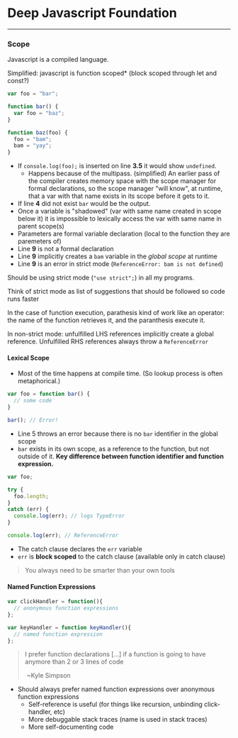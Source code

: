 # Deep Javascript Foundation

***

### Scope

Javascript is a compiled language.

Simplified: javascript is function scoped* (block scoped through let and const?)

```javascript
var foo = "bar";

function bar() {
  var foo = "baz";
}

function baz(foo) {
  foo = "bam";
  bam = "yay";
}
```

* If `console.log(foo);` is inserted on line **3.5** it would show `undefined`. 
  * Happens because of the multipass. (simplified) An earlier pass of the compiler creates memory space with the scope manager for formal declarations, so the scope manager "will know", at runtime, that a var with that name exists in its scope before it gets to it.
* If line **4** did not exist `bar` would be the output.
* Once a variable is "shadowed" (var with same name created in scope below it) it is impossible to lexically access the var with same name in parent scope(s)
* Parameters are formal variable declaration (local to the function they are paremeters of)
* Line **9** is not a formal declaration
* Line **9** implicitly creates a `bam` variable in the *global scope* at runtime
* Line **9** is an error in strict mode (`ReferenceError: bam is not defined`)

Should be using strict mode (`"use strict";`) in all my programs.

Think of strict mode as list of suggestions that should be followed so code runs faster 

In the case of function execution, parathesis kind of work like an operator: the name of the function retrieves it, and the paranthesis execute it.

In non-strict mode: unfulfilled LHS references implicitly create a global reference. Unfulfilled RHS references always throw a `ReferenceError`

#### Lexical Scope

* Most of the time happens at compile time. (So lookup process is often metaphorical.)

```javascript
var foo = function bar() {
  // some code
}

bar(); // Error!
```

* Line 5 throws an error because there is no `bar` identifier in the global scope
* `bar` exists in its own scope, as a reference to the function, but not outside of it. **Key difference between function identifier and function expression.**  

```javascript
var foo;

try {
  foo.length;
}
catch (err) {
  console.log(err); // logs TypeError
}

console.log(err); // ReferenceError
```

* The catch clause declares the `err` variable
* `err` is **block scoped** to the catch clause (available only in catch clause)

> You always need to be smarter than your own tools

#### Named Function Expressions

```javascript
var clickHandler = function(){
  // anonymous function expressions
};

var keyHandler = function keyHandler(){
  // named function expression
};
```

> I prefer function declarations [...] if a function is going to have anymore than 2 or 3 lines of code
>
> ​	~Kyle Simpson

* Should always prefer named function expressions over anonymous function expressions
  - Self-reference is useful (for things like recursion, unbinding click-handler, etc)
  - More debuggable stack traces (name is used in stack traces)
  - More self-documenting code

